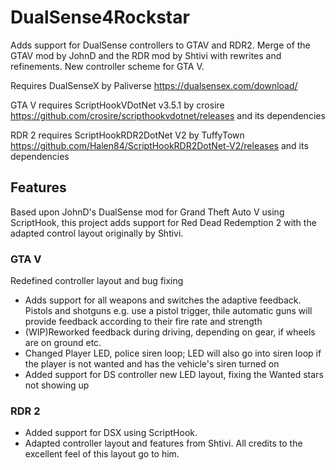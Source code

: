 # DualSense4Rockstar

Adds support for DualSense controllers to GTAV and RDR2.
Merge of the GTAV mod by JohnD and the RDR mod by Shtivi with rewrites and refinements.
New controller scheme for GTA V.

Requires DualSenseX by Paliverse https://dualsensex.com/download/

GTA V requires ScriptHookVDotNet v3.5.1 by crosire https://github.com/crosire/scripthookvdotnet/releases and its dependencies

RDR 2 requires ScriptHookRDR2DotNet V2 by TuffyTown https://github.com/Halen84/ScriptHookRDR2DotNet-V2/releases and its dependencies

## Features
Based upon JohnD's DualSense mod for Grand Theft Auto V using ScriptHook, this project adds support for Red Dead Redemption 2 with the adapted control layout originally by Shtivi.

### GTA V
Redefined controller layout and bug fixing
- Adds support for all weapons and switches the adaptive feedback. Pistols and shotguns e.g. use a pistol trigger, thile automatic guns will provide feedback according to their fire rate and strength
- (WIP)Reworked feedback during driving, depending on gear, if wheels are on ground etc.
- Changed Player LED, police siren loop; LED will also go into siren loop if the player is not wanted and has the vehicle's siren turned on
- Added support for DS controller new LED layout, fixing the Wanted stars not showing up

### RDR 2
- Added support for DSX using ScriptHook.
- Adapted controller layout and features from Shtivi. All credits to the excellent feel of this layout go to him.